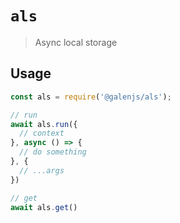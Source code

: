 # `als`

> Async local storage

## Usage

```javascript
const als = require('@galenjs/als');

// run
await als.run({
  // context
}, async () => {
  // do something
}, {
  // ...args
})

// get
await als.get()
```
